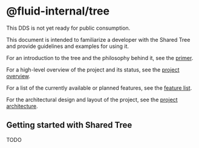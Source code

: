 # @fluid-internal/tree

This DDS is not yet ready for public consumption.

This document is intended to familiarize a developer with the Shared Tree and provide guidelines and examples for using it.

For an introduction to the tree and the philosophy behind it, see the [primer](docs/primer.md).

For a high-level overview of the project and its status, see the [project overview](docs/project%20overview.md).

For a list of the currently available or planned features, see the [feature list](docs/feature%20list.md).

For the architectural design and layout of the project, see the [project architecture](docs/project%20architecture.md).

## Getting started with Shared Tree

TODO
